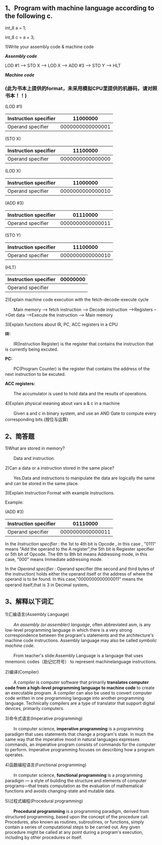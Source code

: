
## 1、Program with machine language according to the following c.

int_8 a = 1;

int_8 c = a + 3;

1)Write your assembly code & machine code

***Assembly code***

LOD #1 –> STO X –> LOD X –> ADD #3 –> STO Y –> HLT

***Machine code***

### (此为书本上提供的format，未采用模拟CPU里提供的机器码，请对照书本！！)

(LOD #1) 

| Instruction specifier | 11000000 |
| ------ | ------ | 
| Operand specifier | 0000000000000001 |

(STO X)

| Instruction specifier | 11100000 |
| ------ | ------ | 
| Operand specifier | 0000000000000000 |

(LOD X)

| Instruction specifier | 11000000 |
| ------ | ------ | 
| Operand specifier | 0000000000000010 |

(ADD #3)

| Instruction specifier | 01110000 |
| ------ | ------ | 
| Operand specifier | 0000000000000011 |

(STO Y)

| Instruction specifier | 11100000 |
| ------ | ------ | 
| Operand specifier | 0000000000000010 |

(HLT)

| Instruction specifier | 00000000 |
| ------ | ------ | 
| Operand specifier |  |

2)Explain machine code execution with the  fetch-decode-execute cycle

　　Main memory –> fetch instruction –> Decode instruction –>Registers –>Get data –>Execute the instruction –> Main memory

3)Explain functions about IR, PC, ACC registers in a CPU

**IR:**

　　IR(Instruction Register) is the register that contains the instruction that is currently being excuted.

**PC:**

　　PC(Program Counter) is the register that contains the address of the next instruction to be excuted.

**ACC registers:**

　　The accumulator is used to hold data and the results of operations.

4)Explain physical meaning about vars a & c in a machine

　　Given a and c in binary system, and use an AND Gate to compute every corresponding bits.(按位与运算)

## 2、简答题

1)What are stored in memory?

　　Data and instruction.

2)Can a data or a instruction stored in the same place?

　　Yes.Data and instructions to manipulate the data are logically the same and can be stored in the
same place.

3)Explain Instruction Format with example instructions.

Example:

(ADD #3)

| Instruction specifier | 01110000 |
| ------ | ------ | 
| Operand specifier | 0000000000000011 |

In the *Instruction specifier* : the 1st to 4th bit is Opcode , in this case , "0111" means "Add the operand to the A register",the 5th bit is Regiester specifier or 5th bit of Opcode. The 6th to 8th bit means Addressing mode, in this case, "000" means Immediate addressing mode.

In the *Operand specifier* : Operand specifier (the second and third bytes of the instruction) holds either the operand itself or the address of where the operand is to be found. In this case,"0000000000000011" means the operand itself,that is 3 in Decimal system。

## 3、解释以下词汇

1)汇编语言(Assembly Language)

　　*An assembly (or assembler) language*, often abbreviated asm, is any low-level programming language in which there is a very strong correspondence between the program's statements and the architecture's machine code instructions.
Assembly language may also be called *symbolic machine code*.

　　From teacher's slide:Assembly Language is a
language that uses mnemonic codes（助记忆符号） to represent machinelanguage
instructions.

2)编译(Compiler)

　　A *compiler* is computer software that primarily **translates computer code from a high-level programming language to machine code** to create an executable program. A compiler can also be used to convert computer code written in one programming language into another programming language. Technically compilers are a type of translator that support digital devices, primarily computers.

3)命令式语言(Imperative programming)

　　In computer science, **imperative programming** is a programming paradigm that uses statements that change a program's state. In much the same way that the imperative mood in natural languages expresses commands, an imperative program consists of commands for the computer to perform. Imperative programming focuses on describing how a program operates.

4)函数编程语言(Functional programming)

　　In computer science, **functional programming** is a programming paradigm — a style of building the structure and elements of computer programs—that treats computation as the evaluation of mathematical functions and avoids changing-state and mutable data.

5)过程式编程(Procedural programming)

　　**Procedural programming** is a programming paradigm, derived from structured programming, based upon the concept of the procedure call. Procedures, also known as routines, subroutines, or functions, simply contain a series of computational steps to be carried out. Any given procedure might be called at any point during a program's execution, including by other procedures or itself.